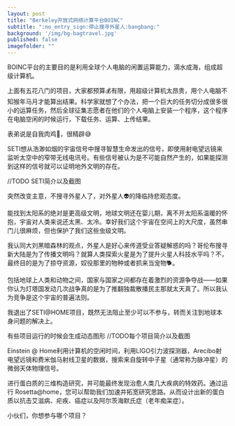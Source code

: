 ```yaml
---
layout: post
title: "Berkeley开放式网络计算平台BOINC"
subtitle: ":no_entry_sign:停止搜寻外星人:bangbang:"
background: '/img/bg-bagtravel.jpg'
published: false
imagefolder: ""
---
```


BOINC平台的主要目的是利用全球个人电脑的闲置运算能力，滴水成海，组成超级计算机。

上面有五花八门的项目，大家都预算:moneybag:有限，用超级计算机太昂贵，用个人电脑不知猴年马月才能算出结果。科学家就想了个办法，把一个巨大的任务切分成很多很小的运算任务，然后全球征集志愿者在他们的个人电脑上安装一个程序，这个程序在电脑空闲的时候运行，下载任务、运算、上传结果。

表弟说是自我肉鸡:chicken:，很精辟:sweat_smile:

SETI想从浩渺如烟的宇宙信号中搜寻智慧生命发出的信号，即使用射电望远镜来监听太空中的窄带无线电讯号。有些信号被认为是不可能自然产生的，如果能探测到这样的信号就可以证明地外文明的存在。

//TODO SETI简介以及截图

突然改变主意，不搜寻外星人了，对外星人:alien:的降临持悲观态度。

能找到太阳系的绝对是更高级文明，地球文明还在婴儿期，离不开太阳系温暖的怀抱，宇宙对人类来说还太黑、太冷。幸好我们这个宇宙在空间上的大尺度，虽然串门儿很麻烦，但也保护了我们这些虫级文明。

我认同大刘黑暗森林的观点，外星人是好心来传道受业答疑解惑的吗？哥伦布搜寻新大陆是为了传播文明吗？就算人类探索火星是为了提升火星人科技水平吗？不，最终目的是为了掠夺资源，奴役那里的物种或者抓来当宠物:dog2:。

包括地球上人类和动物之间，国家与国家之间都存在着激烈的资源争夺战——如果你认为灯塔国发动几次战争真的是为了推翻独裁散播民主那就太天真了。所以我认为竞争是这个宇宙的普遍法则。

我退出了SETI@HOME项目，既然无法阻止至少可以不参与，转而关注到地球本身问题的解决上。

有些项目运行的时候会生成动态图形 //TODO每个项目简介以及截图

Einstein @ Home利用计算机的空闲时间，利用LIGO引力波探测器，Arecibo射电望远镜和费米伽马射线卫星的数据，搜索来自旋转中子星（通常称为脉冲星）的微弱天体物理信号。

进行蛋白质的三维构造研究，并可能最终发现治愈人类几大疾病的特效药。通过运行 Rosetta@home，您可以帮助我们加速并拓宽研究思路。从而设计出新的蛋白质以抗击艾滋病、疟疾、癌症以及阿尔茨海默氏症（老年痴呆症）。

小伙们，你想参与哪个项目？

